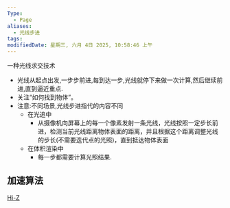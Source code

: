 ```yaml
---
Type:
  - Page
aliases:
  - 光线步进
tags: 
modifiedDate: 星期三, 六月 4日 2025, 10:58:46 上午
---
```

一种光线求交技术

- 光线从起点出发,一步步前进,每到达一步,光线就停下来做一次计算,然后继续前进,直到逼近重点.
- 关注“如何找到物体”。
- 注意:不同场景,光线步进指代的内容不同
    - 在光追中
        - 从摄像机向屏幕上的每一个像素发射一条光线，光线按照一定步长前进，检测当前光线距离物体表面的距离，并且根据这个距离调整光线的步长(不需要迭代点的光照)，直到抵达物体表面
    - 在体积渲染中
        - 每一步都需要计算光照结果.  

## 加速算法

[Hi-Z](Hi-Z.md)
